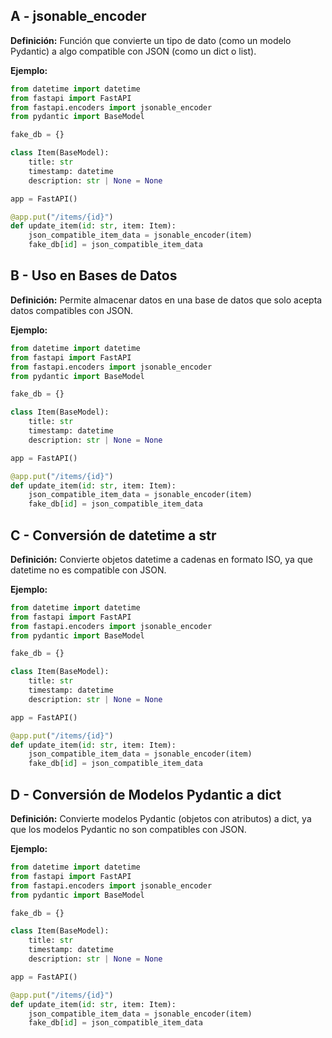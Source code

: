 ## A - jsonable_encoder

**Definición:** Función que convierte un tipo de dato (como un modelo Pydantic) a algo compatible con JSON (como un dict o list).

**Ejemplo:**

```python
from datetime import datetime
from fastapi import FastAPI
from fastapi.encoders import jsonable_encoder
from pydantic import BaseModel

fake_db = {}

class Item(BaseModel):
    title: str
    timestamp: datetime
    description: str | None = None

app = FastAPI()

@app.put("/items/{id}")
def update_item(id: str, item: Item):
    json_compatible_item_data = jsonable_encoder(item)
    fake_db[id] = json_compatible_item_data
```

## B - Uso en Bases de Datos

**Definición:** Permite almacenar datos en una base de datos que solo acepta datos compatibles con JSON.

**Ejemplo:**

```python
from datetime import datetime
from fastapi import FastAPI
from fastapi.encoders import jsonable_encoder
from pydantic import BaseModel

fake_db = {}

class Item(BaseModel):
    title: str
    timestamp: datetime
    description: str | None = None

app = FastAPI()

@app.put("/items/{id}")
def update_item(id: str, item: Item):
    json_compatible_item_data = jsonable_encoder(item)
    fake_db[id] = json_compatible_item_data
```

## C - Conversión de datetime a str

**Definición:** Convierte objetos datetime a cadenas en formato ISO, ya que datetime no es compatible con JSON.

**Ejemplo:**

```python
from datetime import datetime
from fastapi import FastAPI
from fastapi.encoders import jsonable_encoder
from pydantic import BaseModel

fake_db = {}

class Item(BaseModel):
    title: str
    timestamp: datetime
    description: str | None = None

app = FastAPI()

@app.put("/items/{id}")
def update_item(id: str, item: Item):
    json_compatible_item_data = jsonable_encoder(item)
    fake_db[id] = json_compatible_item_data
```

## D - Conversión de Modelos Pydantic a dict

**Definición:** Convierte modelos Pydantic (objetos con atributos) a dict, ya que los modelos Pydantic no son compatibles con JSON.

**Ejemplo:**

```python
from datetime import datetime
from fastapi import FastAPI
from fastapi.encoders import jsonable_encoder
from pydantic import BaseModel

fake_db = {}

class Item(BaseModel):
    title: str
    timestamp: datetime
    description: str | None = None

app = FastAPI()

@app.put("/items/{id}")
def update_item(id: str, item: Item):
    json_compatible_item_data = jsonable_encoder(item)
    fake_db[id] = json_compatible_item_data
```
